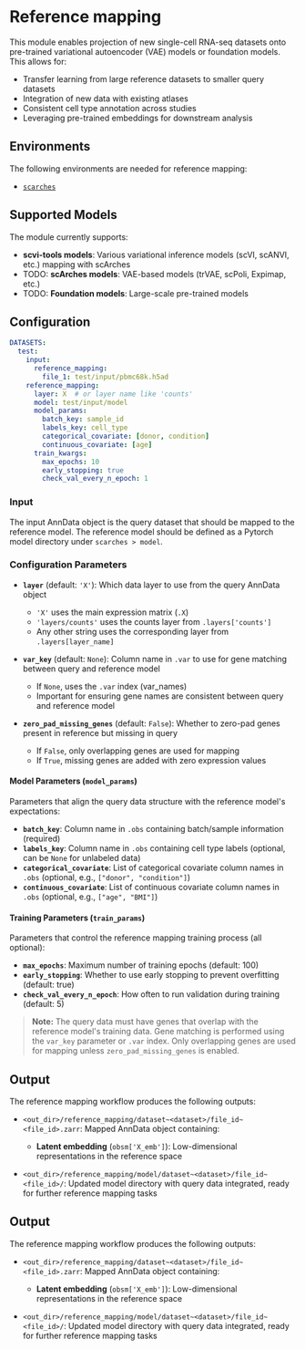 # Reference mapping

This module enables projection of new single-cell RNA-seq datasets onto pre-trained variational autoencoder (VAE) models or foundation models. This allows for:

- Transfer learning from large reference datasets to smaller query datasets
- Integration of new data with existing atlases
- Consistent cell type annotation across studies
- Leveraging pre-trained embeddings for downstream analysis

## Environments

The following environments are needed for reference mapping:

- [`scarches`](https://github.com/HCA-integration/scAtlasTb/blob/main/envs/scarches.yaml)

## Supported Models

The module currently supports:
- **scvi-tools models**: Various variational inference models (scVI, scANVI, etc.) mapping with scArches
- TODO: **scArches models**: VAE-based models (trVAE, scPoli, Expimap, etc.)
- TODO: **Foundation models**: Large-scale pre-trained models

## Configuration

```yaml
DATASETS:
  test:
    input:
      reference_mapping:
        file_1: test/input/pbmc68k.h5ad
    reference_mapping:
      layer: X  # or layer name like 'counts'
      model: test/input/model
      model_params:
        batch_key: sample_id
        labels_key: cell_type
        categorical_covariate: [donor, condition]
        continuous_covariate: [age]
      train_kwargs:
        max_epochs: 10
        early_stopping: true
        check_val_every_n_epoch: 1
```

### Input

The input AnnData object is the query dataset that should be mapped to the reference model.
The reference model should be defined as a Pytorch model directory under `scarches > model`.

### Configuration Parameters

- **`layer`** (default: `'X'`): Which data layer to use from the query AnnData object
  - `'X'` uses the main expression matrix (`.X`)
  - `'layers/counts'` uses the counts layer from `.layers['counts']`
  - Any other string uses the corresponding layer from `.layers[layer_name]`

- **`var_key`** (default: `None`): Column name in `.var` to use for gene matching between query and reference model
  - If `None`, uses the `.var` index (var_names)
  - Important for ensuring gene names are consistent between query and reference model

- **`zero_pad_missing_genes`** (default: `False`): Whether to zero-pad genes present in reference but missing in query
  - If `False`, only overlapping genes are used for mapping
  - If `True`, missing genes are added with zero expression values

#### Model Parameters (`model_params`)
Parameters that align the query data structure with the reference model's expectations:

- **`batch_key`**: Column name in `.obs` containing batch/sample information (required)
- **`labels_key`**: Column name in `.obs` containing cell type labels (optional, can be `None` for unlabeled data)
- **`categorical_covariate`**: List of categorical covariate column names in `.obs` (optional, e.g., `["donor", "condition"]`)
- **`continuous_covariate`**: List of continuous covariate column names in `.obs` (optional, e.g., `["age", "BMI"]`)

#### Training Parameters (`train_params`)
Parameters that control the reference mapping training process (all optional):

- **`max_epochs`**: Maximum number of training epochs (default: 100)
- **`early_stopping`**: Whether to use early stopping to prevent overfitting (default: true)
- **`check_val_every_n_epoch`**: How often to run validation during training (default: 5)

> **Note:** The query data must have genes that overlap with the reference model's training data. Gene matching is performed using the `var_key` parameter or `.var` index. Only overlapping genes are used for mapping unless `zero_pad_missing_genes` is enabled.

## Output

The reference mapping workflow produces the following outputs:

* `<out_dir>/reference_mapping/dataset~<dataset>/file_id~<file_id>.zarr`: Mapped AnnData object containing:
  - **Latent embedding** (`obsm['X_emb']`): Low-dimensional representations in the reference space

* `<out_dir>/reference_mapping/model/dataset~<dataset>/file_id~<file_id>/`: Updated model directory with query data integrated, ready for further reference mapping tasks
## Output

The reference mapping workflow produces the following outputs:

* `<out_dir>/reference_mapping/dataset~<dataset>/file_id~<file_id>.zarr`: Mapped AnnData object containing:
  - **Latent embedding** (`obsm['X_emb']`): Low-dimensional representations in the reference space

* `<out_dir>/reference_mapping/model/dataset~<dataset>/file_id~<file_id>/`: Updated model directory with query data integrated, ready for further reference mapping tasks
